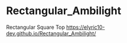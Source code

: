 # Rectangular_Ambilight
Rectangular  Square Top
https://elyric10-dev.github.io/Rectangular_Ambilight/
